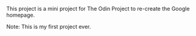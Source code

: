 This project is a mini project for The Odin Project to re-create the Google homepage.

Note:
This is my first project ever.